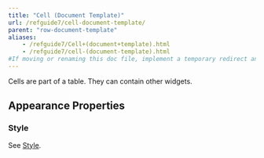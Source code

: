 ```yaml
---
title: "Cell (Document Template)"
url: /refguide7/cell-document-template/
parent: "row-document-template"
aliases:
    - /refguide7/Cell+(document+template).html
    - /refguide7/cell-(document-template).html
#If moving or renaming this doc file, implement a temporary redirect and let the respective team know they should update the URL in the product. See Mapping to Products for more details.
---
```


Cells are part of a table. They can contain other widgets.

## Appearance Properties

### Style

See [Style](style).
